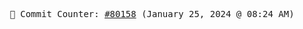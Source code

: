<p align="center">
    <samp>
        📮 Commit Counter: <a href="https://github.com/Javascript-void0/Javascript-void0/commits/main">#80158</a> (January 25, 2024 @ 08:24 AM)
    </samp>
</p>